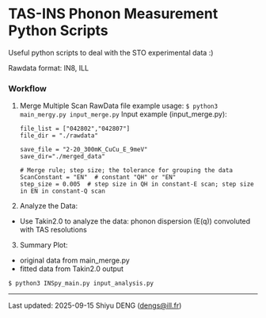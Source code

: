 # TAS-INS Phonon Measurement Python Scripts

Useful python scripts to deal with the STO experimental data :)

Rawdata format:
IN8, ILL

### Workflow

1. Merge Multiple Scan RawData file
  example usage:  ``` $ python3 main_mergy.py input_merge.py ```
  Input example (input_merge.py): 
    ```
    file_list = ["042802","042807"]
    file_dir = "./rawdata"

    save_file = "2-20_300mK_CuCu_E_9meV"
    save_dir="./merged_data"

    # Merge rule; step size; the tolerance for grouping the data
    ScanConstant = "EN"  # constant "QH" or "EN"
    step_size = 0.005  # step size in QH in constant-E scan; step size in EN in constant-Q scan
    ```

2. Analyze the Data:
- Use Takin2.0 to analyze the data: 
phonon dispersion (E(q)) convoluted with TAS resolutions 

3. Summary Plot:
- original data from main_merge.py
- fitted data from Takin2.0 output

``` $ python3 INSpy_main.py input_analysis.py ```

---
Last updated:
2025-09-15
Shiyu DENG (dengs@ill.fr)
